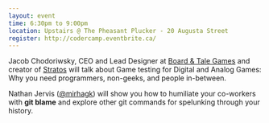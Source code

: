 ```yaml
---
layout: event
time: 6:30pm to 9:00pm
location: Upstairs @ The Pheasant Plucker - 20 Augusta Street
register: http://codercamp.eventbrite.ca/
---
```


Jacob Chodoriwsky, CEO and Lead Designer at [Board & Tale Games](http://www.boardandtale.com/)
and creator of [Stratos](http://www.stratosgame.com/) will talk about Game testing
for Digital and Analog Games: Why you need programmers, non-geeks, and people in-between.

Nathan Jervis ([@mirhagk](https://twitter.com/mirhagk)) will show you how to humiliate your
co-workers with **git blame** and explore other git commands for spelunking through
your history.